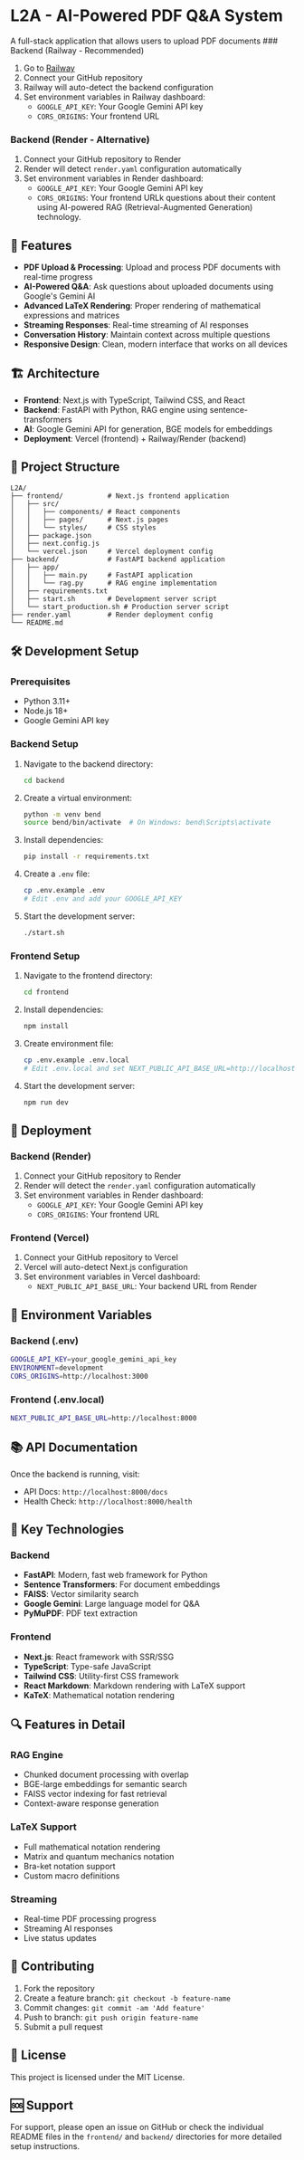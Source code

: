 # L2A - AI-Powered PDF Q&A System

A full-stack application that allows users to upload PDF documents ### Backend (Railway - Recommended)
1. Go to [Railway](https://railway.app)
2. Connect your GitHub repository
3. Railway will auto-detect the backend configuration
4. Set environment variables in Railway dashboard:
   - `GOOGLE_API_KEY`: Your Google Gemini API key
   - `CORS_ORIGINS`: Your frontend URL

### Backend (Render - Alternative)
1. Connect your GitHub repository to Render
2. Render will detect `render.yaml` configuration automatically
3. Set environment variables in Render dashboard:
   - `GOOGLE_API_KEY`: Your Google Gemini API key
   - `CORS_ORIGINS`: Your frontend URLk questions about their content using AI-powered RAG (Retrieval-Augmented Generation) technology.

## 🚀 Features

- **PDF Upload & Processing**: Upload and process PDF documents with real-time progress
- **AI-Powered Q&A**: Ask questions about uploaded documents using Google's Gemini AI
- **Advanced LaTeX Rendering**: Proper rendering of mathematical expressions and matrices
- **Streaming Responses**: Real-time streaming of AI responses
- **Conversation History**: Maintain context across multiple questions
- **Responsive Design**: Clean, modern interface that works on all devices

## 🏗️ Architecture

- **Frontend**: Next.js with TypeScript, Tailwind CSS, and React
- **Backend**: FastAPI with Python, RAG engine using sentence-transformers
- **AI**: Google Gemini API for generation, BGE models for embeddings
- **Deployment**: Vercel (frontend) + Railway/Render (backend)

## 📁 Project Structure

```
L2A/
├── frontend/           # Next.js frontend application
│   ├── src/
│   │   ├── components/ # React components
│   │   ├── pages/      # Next.js pages
│   │   └── styles/     # CSS styles
│   ├── package.json
│   ├── next.config.js
│   └── vercel.json     # Vercel deployment config
├── backend/            # FastAPI backend application
│   ├── app/
│   │   ├── main.py     # FastAPI application
│   │   └── rag.py      # RAG engine implementation
│   ├── requirements.txt
│   ├── start.sh        # Development server script
│   └── start_production.sh # Production server script
├── render.yaml         # Render deployment config
└── README.md
```

## 🛠️ Development Setup

### Prerequisites
- Python 3.11+
- Node.js 18+
- Google Gemini API key

### Backend Setup
1. Navigate to the backend directory:
   ```bash
   cd backend
   ```

2. Create a virtual environment:
   ```bash
   python -m venv bend
   source bend/bin/activate  # On Windows: bend\Scripts\activate
   ```

3. Install dependencies:
   ```bash
   pip install -r requirements.txt
   ```

4. Create a `.env` file:
   ```bash
   cp .env.example .env
   # Edit .env and add your GOOGLE_API_KEY
   ```

5. Start the development server:
   ```bash
   ./start.sh
   ```

### Frontend Setup
1. Navigate to the frontend directory:
   ```bash
   cd frontend
   ```

2. Install dependencies:
   ```bash
   npm install
   ```

3. Create environment file:
   ```bash
   cp .env.example .env.local
   # Edit .env.local and set NEXT_PUBLIC_API_BASE_URL=http://localhost:8000
   ```

4. Start the development server:
   ```bash
   npm run dev
   ```

## 🚀 Deployment

### Backend (Render)
1. Connect your GitHub repository to Render
2. Render will detect the `render.yaml` configuration automatically
3. Set environment variables in Render dashboard:
   - `GOOGLE_API_KEY`: Your Google Gemini API key
   - `CORS_ORIGINS`: Your frontend URL

### Frontend (Vercel)
1. Connect your GitHub repository to Vercel
2. Vercel will auto-detect Next.js configuration
3. Set environment variables in Vercel dashboard:
   - `NEXT_PUBLIC_API_BASE_URL`: Your backend URL from Render

## 🔧 Environment Variables

### Backend (.env)
```bash
GOOGLE_API_KEY=your_google_gemini_api_key
ENVIRONMENT=development
CORS_ORIGINS=http://localhost:3000
```

### Frontend (.env.local)
```bash
NEXT_PUBLIC_API_BASE_URL=http://localhost:8000
```

## 📚 API Documentation

Once the backend is running, visit:
- API Docs: `http://localhost:8000/docs`
- Health Check: `http://localhost:8000/health`

## 🧪 Key Technologies

### Backend
- **FastAPI**: Modern, fast web framework for Python
- **Sentence Transformers**: For document embeddings
- **FAISS**: Vector similarity search
- **Google Gemini**: Large language model for Q&A
- **PyMuPDF**: PDF text extraction

### Frontend
- **Next.js**: React framework with SSR/SSG
- **TypeScript**: Type-safe JavaScript
- **Tailwind CSS**: Utility-first CSS framework
- **React Markdown**: Markdown rendering with LaTeX support
- **KaTeX**: Mathematical notation rendering

## 🔍 Features in Detail

### RAG Engine
- Chunked document processing with overlap
- BGE-large embeddings for semantic search
- FAISS vector indexing for fast retrieval
- Context-aware response generation

### LaTeX Support
- Full mathematical notation rendering
- Matrix and quantum mechanics notation
- Bra-ket notation support
- Custom macro definitions

### Streaming
- Real-time PDF processing progress
- Streaming AI responses
- Live status updates

## 🤝 Contributing

1. Fork the repository
2. Create a feature branch: `git checkout -b feature-name`
3. Commit changes: `git commit -am 'Add feature'`
4. Push to branch: `git push origin feature-name`
5. Submit a pull request

## 📄 License

This project is licensed under the MIT License.

## 🆘 Support

For support, please open an issue on GitHub or check the individual README files in the `frontend/` and `backend/` directories for more detailed setup instructions.